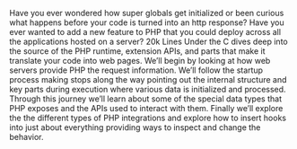 Have you ever wondered how super globals get initialized or been curious what happens before your code is turned into an http response? Have you ever wanted to add a new feature to PHP that you could deploy across all the applications hosted on a server? 20k Lines Under the C dives deep into the source of the PHP runtime, extension APIs, and parts that make it translate your code into web pages. We’ll begin by looking at how web servers provide PHP the request information. We’ll follow the startup process making stops along the way pointing out the internal structure and key parts during execution where various data is initialized and processed. Through this journey we’ll learn about some of the special data types that PHP exposes and the APIs used to interact with them. Finally we’ll explore the the different types of PHP integrations and explore how to insert hooks into just about everything providing ways to inspect and change the behavior.
